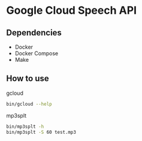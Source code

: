 # Google Cloud Speech API

## Dependencies
- Docker
- Docker Compose
- Make

## How to use
gcloud
~~~sh
bin/gcloud --help
~~~

mp3splt
~~~sh
bin/mp3splt -h
bin/mp3splt -S 60 test.mp3
~~~

